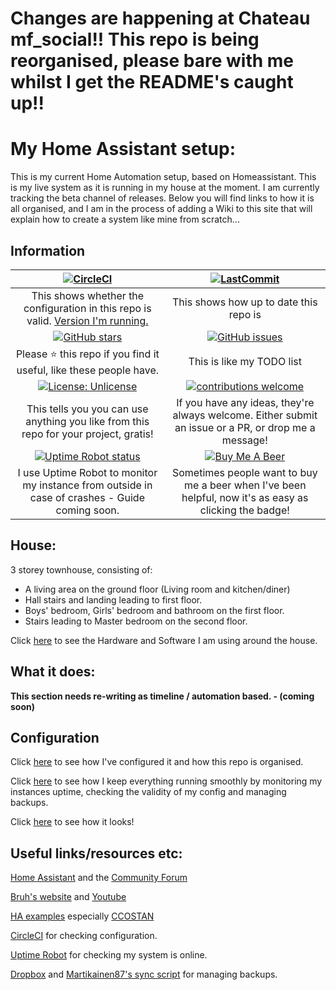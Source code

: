 # Changes are happening at Chateau mf_social!!  This repo is being reorganised, please bare with me whilst I get the README's caught up!!

# My Home Assistant setup:

This is my current Home Automation setup, based on Homeassistant.  This is my live system as it is running in my house at the moment.  I am currently tracking the beta channel of releases.  Below you will find links to how it is all organised, and I am in the process of adding a Wiki to this site that will explain how to create a system like mine from scratch...

## Information

| [![CircleCI](https://circleci.com/gh/mf-social/Home-Assistant.svg?style=shield)](https://circleci.com/gh/mf-social/Home-Assistant) | [![LastCommit](https://img.shields.io/github/last-commit/mf-social/Home-Assistant.svg?color=blue&style=plasticr)](https://github.com/mf-social/Home-Assistant/commits/master)|
|:---:|:---:|
| This shows whether the configuration in this repo is valid. [Version I'm running.](.HA_VERSION) | This shows how up to date this repo is |
| [![GitHub stars](https://img.shields.io/github/stars/mf-social/Home-Assistant.svg)](https://github.com/mf-social/Home-Assistant/stargazers) | [![GitHub issues](https://img.shields.io/github/issues/mf-social/Home-Assistant.svg)](https://github.com/mf-social/Home-Assistant/issues) |
| Please :star: this repo if you find it useful, like these people have. | This is like my TODO list |
|[![License: Unlicense](https://img.shields.io/badge/license-Unlicense-blue.svg)](http://unlicense.org/)| [![contributions welcome](https://img.shields.io/badge/contributions-welcome-blue.svg?style=flat)](https://github.com/mf-social/Home-Assistant/pulls) |
| This tells you you can use anything you like from this repo for your project, gratis! | If you have any ideas, they're always welcome.  Either submit an issue or a PR, or drop me a message! |
| [![Uptime Robot status](https://img.shields.io/uptimerobot/status/m781496781-e11cc3f52039d8549430a954.svg)](https://uptimerobot.com/) | [![Buy Me A Beer](https://img.shields.io/badge/BuyMeABeer-Paypal-blue.svg)](https://www.paypal.me/marcforth) |
| I use Uptime Robot to monitor my instance from outside in case of crashes - Guide coming soon. | Sometimes people want to buy me a beer when I've been helpful, now it's as easy as clicking the badge! |

## House:

3 storey townhouse, consisting of:
 - A living area on the ground floor (Living room and kitchen/diner)
 - Hall stairs and landing leading to first floor.
 - Boys' bedroom, Girls' bedroom and bathroom on the first floor.
 - Stairs leading to Master bedroom on the second floor.

Click [here](extras/github_resources/readme_files/hardware_software.md) to see the Hardware and Software I am using around the house.

## What it does:

**This section needs re-writing as timeline / automation based. - (coming soon)**

## Configuration

Click [here](extras/github_resources/readme_files/configuration.md) to see how I've configured it and how this repo is organised.

Click [here](extras/github_resources/readme_files/backups.md) to see how I keep everything running smoothly by monitoring my instances uptime, checking the validity of my config and managing backups.

Click [here](extras/github_resources/readme_files/screenshots.md) to see how it looks!

## Useful links/resources etc:

[Home Assistant](http://home-assistant.io) and the [Community Forum](https://community.home-assistant.io/)

[Bruh's website](http://www.bruhautomation.com/) and [Youtube](https://www.youtube.com/c/bruhautomation1)

[HA examples](https://home-assistant.io/cookbook/) especially [CCOSTAN](https://github.com/CCOSTAN/Home-AssistantConfig)

[CircleCI](https://circleci.com) for checking configuration.

[Uptime Robot](https://uptimerobot.com/) for checking my system is online.

[Dropbox](https://www.dropbox.com/) and [Martikainen87's sync script](https://github.com/martikainen87/Home-Automation/wiki/Backup-your-configuration-to-Dropbox) for managing backups.
